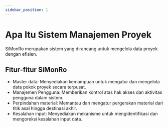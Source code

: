 ```yaml
---
sidebar_position: 1
---
```


# Apa Itu Sistem Manajemen Proyek
SiMonRo merupakan sistem yang dirancang untuk mengelola data proyek dengan efisien.


## Fitur-fitur SiMonRo

 - Master data: Menyediakan kemampuan untuk mengatur dan mengelola data pokok proyek secara terpusat.
 - Manajemen Pengguna: Memberikan kontrol atas hak akses dan aktivitas pengguna dalam sistem.
 - Perpindahan material: Memantau dan mengatur pergerakan material dari titik asal hingga destinasi akhir.
 - Kesalahan input: Menyediakan mekanisme untuk mengidentifikasi dan mengoreksi kesalahan input data.

